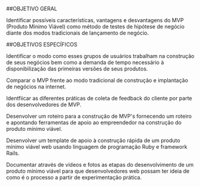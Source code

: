 ##OBJETIVO GERALIdentificar possíveis características, vantagens e desvantagens do MVP (Produto Mínimo Viável) como método de testes de hipótese de negócio diante dos modos tradicionais de lançamento de negócio.##OBJETIVOS ESPECÍFICOS
Identificar o modo como esses grupos de usuários trabalham na construção de seus negócios bem como a demanda de tempo necessário  à disponibilização das primeiras versões de seus produtos.

Comparar o MVP frente ao modo tradicional de construção e implantação de negócios na internet.Identfiicar as diferentes práticas de coleta de feedback do cliente por parte dos desenvolvedores de MVP.Desenvolver um roteiro para a construção de MVP's fornecendo um roteiro e apontando ferramentas de apoio ao empreendedor na construção do produto mínimo viável.  Desenvolver um template de apoio à construção rápida de um produto mínimo viável web usando linguagem de programação Ruby e framework Rails. Documentar através de vídeos e fotos as etapas do desenvolvimento de um produto mínimo viável para que desenvolvedores web possam ter ideia de como é o processo a partir de experimentação prática.